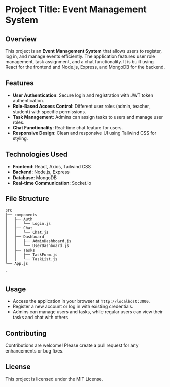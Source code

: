 
# Project Title: Event Management System

## Overview
This project is an **Event Management System** that allows users to register, log in, and manage events efficiently. The application features user role management, task assignment, and a chat functionality. It is built using React for the frontend and Node.js, Express, and MongoDB for the backend.

## Features

- **User Authentication**: Secure login and registration with JWT token authentication.
- **Role-Based Access Control**: Different user roles (admin, teacher, student) with specific permissions.
- **Task Management**: Admins can assign tasks to users and manage user roles.
- **Chat Functionality**: Real-time chat feature for users.
- **Responsive Design**: Clean and responsive UI using Tailwind CSS for styling.

## Technologies Used

- **Frontend**: React, Axios, Tailwind CSS
- **Backend**: Node.js, Express
- **Database**: MongoDB
- **Real-time Communication**: Socket.io

## File Structure

```
src
├── components
│   ├── Auth
│   │   └── Login.js
│   ├── Chat
│   │   └── Chat.js
│   ├── Dashboard
│   │   ├── AdminDashboard.js
│   │   └── UserDashboard.js
│   ├── Tasks
│   │   ├── TaskForm.js
│   │   └── TaskList.js
└── App.js
```
`

## Usage

- Access the application in your browser at `http://localhost:3000`.
- Register a new account or log in with existing credentials.
- Admins can manage users and tasks, while regular users can view their tasks and chat with others.

## Contributing

Contributions are welcome! Please create a pull request for any enhancements or bug fixes.

## License

This project is licensed under the MIT License.
